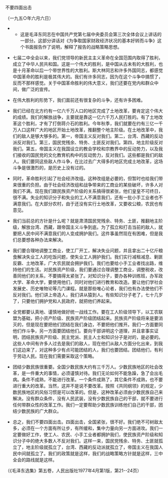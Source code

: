 不要四面出击

（一九五○年六月六日）


- * 这是毛泽东同志在中国共产党第七届中央委员会第三次全体会议上讲话的一部分。这部分讲话对《为争取国家财政经济状况的基本好转而斗争》这个书面报告作了说明，解释了报告的战略策略思想。


- 七届二中全会以来，我们党领导的新民主主义革命在全国范围内取得了胜利，成立了中华人民共和国。这是一个伟大的胜利，是中国从古未有的大胜利，也是十月革命以后一个带世界性的大胜利。斯大林同志和许多外国同志，都感觉中国革命的胜利是极其伟大的。我们有许多同志，因为在这个斗争中搞惯了，反而不那样感觉。关于中国革命胜利的伟大意义，我们还要在党内和群众中间，做广泛的宣传。
- 在伟大胜利的形势下，我们面前还有很复杂的斗争，还有许多困难。
- 我们已经在北方约有一亿六千万人口的地区完成了土地改革，要肯定这个伟大的成绩。我们的解放战争，主要就是靠这一亿六千万人民打胜的。有了土地改革这个胜利，才有了打倒蒋介石的胜利。今年秋季，我们就要在约有三亿一千万人口这样广大的地区开始土地改革，推翻整个地主阶级。在土地改革中，我们的敌人是够大够多的。第一，帝国主义反对我们。第二，台湾、西藏的反动派反对我们。第三，国民党残余、特务、土匪反对我们。第四，地主阶级反对我们。第五，帝国主义在我国设立的教会学校和宗教界中的反动势力，以及我们接收的国民党的文化教育机构中的反动势力，反对我们。这些都是我们的敌人。我们要同这些敌人作斗争，在比过去广大得多的地区完成土地改革，这场斗争是很激烈的，是历史上没有过的。
- 同时，革命胜利引起了社会经济改组。这种改组是必要的，但暂时也给我们带来很重的负担。由于社会经济改组和战争带来的工商业的某些破坏，许多人对我们不满。现在我们跟民族资产阶级的关系搞得很紧张，他们皇皇不可终日，很不满。失业的知识分子和失业的工人不满意我们，还有一批小手工业者也不满意我们。在大部分农村，由于还没有实行土地改革，又要收公粮，农民也有意见。
- 我们当前总的方针是什么呢？就是肃清国民党残余、特务、土匪，推翻地主阶级，解放台湾、西藏，跟帝国主义斗争到底。为了孤立和打击当前的敌人，就要把人民中间不满意我们的人变成拥护我们。这件事虽然现在有困难，但是我们总要想各种办法来解决。
- 我们要合理地调整工商业，使工厂开工，解决失业问题，并且拿出二十亿斤粮食解决失业工人的吃饭问题，使失业工人拥护我们。我们实行减租减息、剿匪反霸、土地改革，广大农民就会拥护我们。我们也要给小手工业者找出路，维持他们的生活。对民族资产阶级，我们要通过合理调整工商业，调整税收，改善同他们的关系，不要搞得太紧张了。对知识分子，要办各种训练班，办军政大学、革命大学，要使用他们，同时对他们进行教育和改造。要让他们学社会发展史、历史唯物论等几门课程。就是那些唯心论者，我们也有办法使他们不反对我们。他们讲上帝造人，我们讲从猿到人。有些知识分子老了，七十几岁了，只要他们拥护党和人民政府，就把他们养起来。
- 全党都要认真地、谨慎地做好统一战线工作。要在工人阶级领导下，以工农联盟为基础，把小资产阶级、民族资产阶级团结起来。民族资产阶级将来是要消灭的，但是现在要把他们团结在我们身边，不要把他们推开。我们一方面要同他们作斗争，另一方面要团结他们。要向干部讲明这个道理，并且拿事实证明，团结民族资产阶级、民主党派、民主人士和知识分子是对的，是必要的。这些人中间有许多人过去是我们的敌人，现在他们从敌人方面分化出来，到我们这边来了，对这种多少有点可能团结的人，我们也要团结。团结他们，有利于劳动人民。现在我们需要采取这个策略。
- 团结少数民族很重要。全国少数民族大约有三千万人。少数民族地区的社会改革，是一件重大的事情，必须谨慎对待。我们无论如何不能急躁，急了会出毛病。条件不成熟，不能进行改革。一个条件成熟了，其它条件不成熟，也不要进行重大的改革。当然，这并不是说不要改革。按照《共同纲领》的规定，少数民族地区的风俗习惯是可以改革的。但是，这种改革必须由少数民族自己来解决。没有群众条件，没有人民武装，没有少数民族自己的干部，就不要进行任何带群众性的改革工作。我们一定要帮助少数民族训练他们自己的干部，团结少数民族的广大群众。
- 总之，我们不要四面出击。四面出击，全国紧张，很不好。我们绝不可树敌太多，必须在一个方面有所让步，有所缓和，集中力量向另一方面进攻。我们一定要做好工作，使工人、农民、小手工业者都拥护我们，使民族资产阶级和知识分子中的绝大多数人不反对我们。这样一来，国民党残余、特务、土匪就孤立了，地主阶级就孤立了，台湾、西藏的反动派就孤立了，帝国主义在我国人民中间就孤立了。我们的政策就是这样，我们的战略策略方针就是这样，三中全会的路线就是这样。


（《毛泽东选集》第五卷，人民出版社1977年4月第1版，第21--24页）


